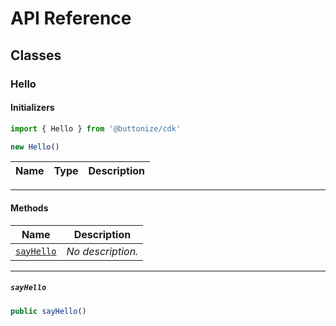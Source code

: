 # API Reference <a name="API Reference" id="api-reference"></a>



## Classes <a name="Classes" id="Classes"></a>

### Hello <a name="Hello" id="@buttonize/cdk.Hello"></a>

#### Initializers <a name="Initializers" id="@buttonize/cdk.Hello.Initializer"></a>

```typescript
import { Hello } from '@buttonize/cdk'

new Hello()
```

| **Name** | **Type** | **Description** |
| --- | --- | --- |

---

#### Methods <a name="Methods" id="Methods"></a>

| **Name** | **Description** |
| --- | --- |
| <code><a href="#@buttonize/cdk.Hello.sayHello">sayHello</a></code> | *No description.* |

---

##### `sayHello` <a name="sayHello" id="@buttonize/cdk.Hello.sayHello"></a>

```typescript
public sayHello()
```





